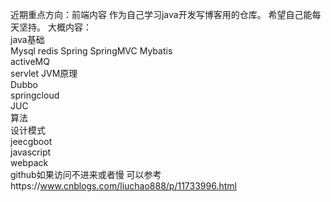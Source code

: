 近期重点方向：前端内容
作为自己学习java开发写博客用的仓库。
希望自己能每天坚持。
大概内容：   
java基础  
Mysql 
redis 
Spring 
SpringMVC 
Mybatis  
activeMQ  
servlet
JVM原理  
Dubbo  
springcloud  
JUC  
算法  
设计模式  
jeecgboot  
javascript  
webpack  
github如果访问不进来或者慢
可以参考https://www.cnblogs.com/liuchao888/p/11733996.html  
